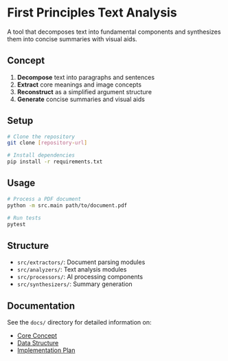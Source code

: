 # First Principles Text Analysis

A tool that decomposes text into fundamental components and synthesizes them into concise summaries with visual aids.

## Concept

1. **Decompose** text into paragraphs and sentences
2. **Extract** core meanings and image concepts
3. **Reconstruct** as a simplified argument structure 
4. **Generate** concise summaries and visual aids

## Setup

```bash
# Clone the repository
git clone [repository-url]

# Install dependencies
pip install -r requirements.txt
```

## Usage

```bash
# Process a PDF document
python -m src.main path/to/document.pdf

# Run tests
pytest
```

## Structure

- `src/extractors/`: Document parsing modules
- `src/analyzers/`: Text analysis modules
- `src/processors/`: AI processing components
- `src/synthesizers/`: Summary generation

## Documentation

See the `docs/` directory for detailed information on:
- [Core Concept](docs/concept.md)
- [Data Structure](docs/data-structure.md)
- [Implementation Plan](docs/implementation-plan.md)